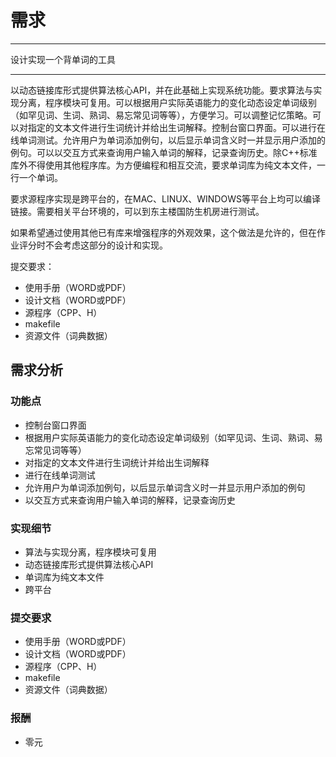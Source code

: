 # 需求

---

设计实现一个背单词的工具

---

以动态链接库形式提供算法核心API，并在此基础上实现系统功能。要求算法与实现分离，程序模块可复用。可以根据用户实际英语能力的变化动态设定单词级别（如罕见词、生词、熟词、易忘常见词等等），方便学习。可以调整记忆策略。可以对指定的文本文件进行生词统计并给出生词解释。控制台窗口界面。可以进行在线单词测试。允许用户为单词添加例句，以后显示单词含义时一并显示用户添加的例句。可以以交互方式来查询用户输入单词的解释，记录查询历史。除C++标准库外不得使用其他程序库。为方便编程和相互交流，要求单词库为纯文本文件，一行一个单词。

要求源程序实现是跨平台的，在MAC、LINUX、WINDOWS等平台上均可以编译链接。需要相关平台环境的，可以到东主楼国防生机房进行测试。

如果希望通过使用其他已有库来增强程序的外观效果，这个做法是允许的，但在作业评分时不会考虑这部分的设计和实现。

提交要求：

- 使用手册（WORD或PDF）
- 设计文档（WORD或PDF）
- 源程序（CPP、H）
- makefile
- 资源文件（词典数据）

## 需求分析

### 功能点

- 控制台窗口界面
- 根据用户实际英语能力的变化动态设定单词级别（如罕见词、生词、熟词、易忘常见词等等）
- 对指定的文本文件进行生词统计并给出生词解释
- 进行在线单词测试
- 允许用户为单词添加例句，以后显示单词含义时一并显示用户添加的例句
- 以交互方式来查询用户输入单词的解释，记录查询历史


### 实现细节

- 算法与实现分离，程序模块可复用
- 动态链接库形式提供算法核心API
- 单词库为纯文本文件
- 跨平台

### 提交要求

- 使用手册（WORD或PDF）
- 设计文档（WORD或PDF）
- 源程序（CPP、H）
- makefile
- 资源文件（词典数据）

### 报酬

- 零元